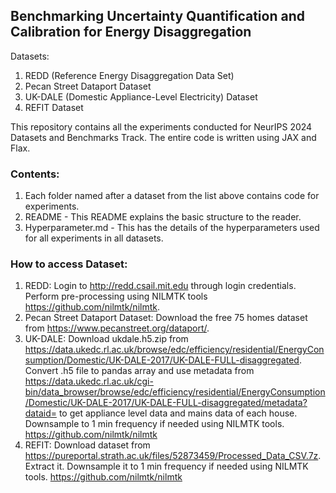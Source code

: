 ## Benchmarking Uncertainty Quantification and Calibration for Energy Disaggregation

Datasets:
1. REDD (Reference Energy Disaggregation Data Set)
2. Pecan Street Dataport Dataset
3. UK-DALE (Domestic Appliance-Level Electricity) Dataset
4. REFIT Dataset

This repository contains all the experiments conducted for NeurIPS 2024 Datasets and Benchmarks Track. The entire code is written using JAX and Flax.

### Contents:

1. Each folder named after a dataset from the list above contains code for experiments. 
2. README - This README explains the basic structure to the reader.
3. Hyperparameter.md - This has the details of the hyperparameters used for all experiments in all datasets.

### How to access Dataset:
1. REDD: Login to http://redd.csail.mit.edu through login credentials. Perform pre-processing using NILMTK tools https://github.com/nilmtk/nilmtk. 
2. Pecan Street Dataport Dataset: Download the free 75 homes dataset from https://www.pecanstreet.org/dataport/. 
3. UK-DALE: Download ukdale.h5.zip from https://data.ukedc.rl.ac.uk/browse/edc/efficiency/residential/EnergyConsumption/Domestic/UK-DALE-2017/UK-DALE-FULL-disaggregated. Convert .h5 file to pandas array and use metadata from https://data.ukedc.rl.ac.uk/cgi-bin/data_browser/browse/edc/efficiency/residential/EnergyConsumption/Domestic/UK-DALE-2017/UK-DALE-FULL-disaggregated/metadata?dataid= to get appliance level data and mains data of each house. Downsample to 1 min frequency if needed using NILMTK tools. https://github.com/nilmtk/nilmtk
4. REFIT: Download dataset from https://pureportal.strath.ac.uk/files/52873459/Processed_Data_CSV.7z. Extract it. Downsample it to 1 min frequency if needed using NILMTK tools. https://github.com/nilmtk/nilmtk 
